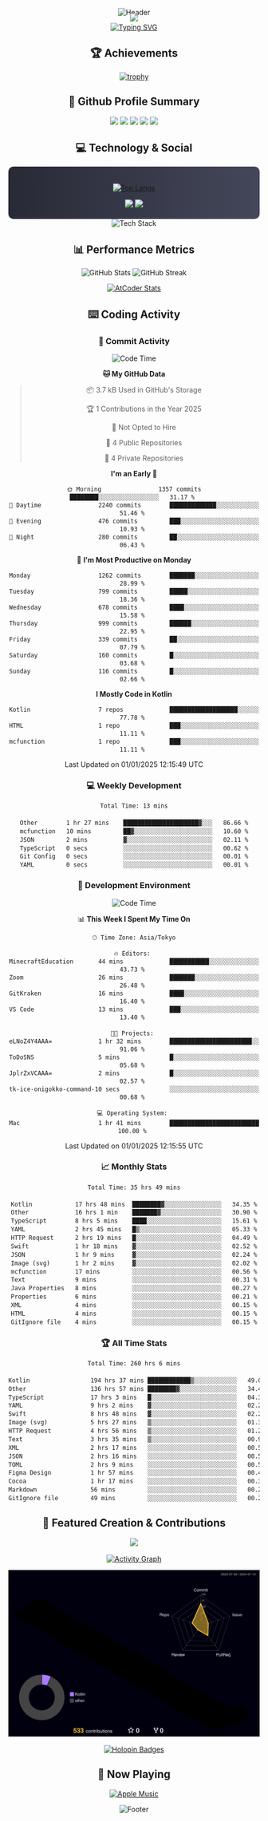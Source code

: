 <div align="center">
  
![Header](https://capsule-render.vercel.app/api?type=waving&color=gradient&customColorList=12&height=300&section=header&text=Welcome%20to%20Batapii's%20Universe&fontSize=50&animation=fadeIn&fontAlignY=40&desc=Android%20Developer%20|%20Kotlin%20LOVE%20)

<div style="margin-top: -20px;">
  <img src="https://readme-typing-svg.herokuapp.com/?lines=Crafting+Android+Experiences;Building+Tomorrow's+Apps+Today;Always+Learning,+Always+Growing&font=Fira%20Code&center=true&width=440&height=45&color=f75c7e&vCenter=true&size=22&pause=1000">
</div>

<a href="https://git.io/typing-svg">
  <img src="https://readme-typing-svg.demolab.com?font=Fira+Code&weight=600&size=28&duration=4000&pause=1000&center=true&vCenter=true&width=800&lines=Hey+there!+I'm+Batapii+%F0%9F%91%8B;Android+Developer+from+Japan+%F0%9F%87%AF%F0%9F%87%B5" alt="Typing SVG" />
</a>

## 🏆 Achievements

[![trophy](https://github-profile-trophy.vercel.app/?username=batapii&theme=onestar&no-frame=true&no-bg=true&column=8&rank=SECRET,SSS,SS,S,AAA,AA,A,B,C,?&margin-w=10&margin-h=10)](https://github.com/ryo-ma/github-profile-trophy)

## 🎯 Github Profile Summary

<div align="center">
  <img src="http://github-profile-summary-cards.vercel.app/api/cards/profile-details?username=batapii&theme=radical" />
  <img src="http://github-profile-summary-cards.vercel.app/api/cards/repos-per-language?username=batapii&theme=radical" />
  <img src="http://github-profile-summary-cards.vercel.app/api/cards/most-commit-language?username=batapii&theme=radical" />
  <img src="http://github-profile-summary-cards.vercel.app/api/cards/stats?username=batapii&theme=radical" />
  <img src="http://github-profile-summary-cards.vercel.app/api/cards/productive-time?username=batapii&theme=radical" />
</div>

## 💻 Technology & Social

<div align="center" style="background: linear-gradient(to right, #282A36, #44475A); padding: 20px; border-radius: 10px;">

[![Top Langs](https://github-readme-stats.vercel.app/api/top-langs/?username=batapii
)](https://github.com/anuraghazra/github-readme-stats)

<div style="margin-top: 15px">
<a href="https://github.com/batapii"><img src="https://img.shields.io/github/followers/batapii?style=for-the-badge&logo=github&label=Follow&color=ff6e96&labelColor=282A36"/></a>
<a href="https://twitter.com/batapii3939"><img src="https://img.shields.io/twitter/follow/batapii?style=for-the-badge&logo=twitter&color=1DA1F2&labelColor=282A36&label= Twitter"/></a>
</div>

</div>

<div align="center">
<img src="https://github-readme-tech-stack.vercel.app/api/cards?title=Tech+Stack&align=center&titleAlign=center&fontSize=20&lineHeight=10&lineCount=4&theme=github_dark&width=800&bg=%230D1117&badge=%23161B22&border=%2321262D&titleColor=%2358A6FF&line1=kotlin%2Ckotlin%2C0095D5%3Bandroid%2Candroid%2C00ff00%3Bjetpackcompose%2Cjetpack%2C4285F4%3B&line2=swift%2Cswift%2CFA7343%3Bfirebase%2Cfirebase%2CFFCA28%3Bgithub%2Cgithub%2C181717%3B&line3=typescript%2Ctypescript%2C3178C6%3Bgraphql%2Cgraphql%2CE10098%3Bsupabase%2Csupabase%2C3FCF8E%3B&line4=gradle%2Cgradle%2C02303A%3Bgitkraken%2Cgitkraken%2C179287%3Bpostman%2Cpostman%2CFF6C37%3B" alt="Tech Stack" />
</div>



## 📊 Performance Metrics

<div align="center">

![GitHub Stats](https://github-readme-stats.vercel.app/api?username=batapii&show_icons=true&theme=radical&hide_border=true&bg_color=0D1117)
![GitHub Streak](https://github-readme-streak-stats.herokuapp.com/?user=batapii&theme=radical&hide_border=true&background=0D1117)

[![AtCoder Stats](https://atcoder-readme-stats.vercel.app/stats/batapii3939?theme=dark&show_history=5&width=495)](https://github.com/iwbc-mzk/atcoder-readme-stats)

</div>

## ⌨️ Coding Activity

### 🌟 Commit Activity
<!--START_SECTION:commit-stats-->
![Code Time](http://img.shields.io/badge/Code%20Time-397%20hrs%203%20mins-blue)

**🐱 My GitHub Data** 

> 📦 3.7 kB Used in GitHub's Storage 
 > 
> 🏆 1 Contributions in the Year 2025
 > 
> 🚫 Not Opted to Hire
 > 
> 📜 4 Public Repositories 
 > 
> 🔑 4 Private Repositories 
 > 
**I'm an Early 🐤** 

```text
🌞 Morning                1357 commits        ████████░░░░░░░░░░░░░░░░░   31.17 % 
🌆 Daytime                2240 commits        █████████████░░░░░░░░░░░░   51.46 % 
🌃 Evening                476 commits         ███░░░░░░░░░░░░░░░░░░░░░░   10.93 % 
🌙 Night                  280 commits         ██░░░░░░░░░░░░░░░░░░░░░░░   06.43 % 
```
📅 **I'm Most Productive on Monday** 

```text
Monday                   1262 commits        ███████░░░░░░░░░░░░░░░░░░   28.99 % 
Tuesday                  799 commits         █████░░░░░░░░░░░░░░░░░░░░   18.36 % 
Wednesday                678 commits         ████░░░░░░░░░░░░░░░░░░░░░   15.58 % 
Thursday                 999 commits         ██████░░░░░░░░░░░░░░░░░░░   22.95 % 
Friday                   339 commits         ██░░░░░░░░░░░░░░░░░░░░░░░   07.79 % 
Saturday                 160 commits         █░░░░░░░░░░░░░░░░░░░░░░░░   03.68 % 
Sunday                   116 commits         █░░░░░░░░░░░░░░░░░░░░░░░░   02.66 % 
```


**I Mostly Code in Kotlin** 

```text
Kotlin                   7 repos             ███████████████████░░░░░░   77.78 % 
HTML                     1 repo              ███░░░░░░░░░░░░░░░░░░░░░░   11.11 % 
mcfunction               1 repo              ███░░░░░░░░░░░░░░░░░░░░░░   11.11 % 
```




 Last Updated on 01/01/2025 12:15:49 UTC
<!--END_SECTION:commit-stats-->

### 💻 Weekly Development
<!--START_SECTION:wakatime-->

```txt
Total Time: 13 mins

Other        1 hr 27 mins    █████████████████████▓░░░   86.66 %
mcfunction   10 mins         ██▓░░░░░░░░░░░░░░░░░░░░░░   10.60 %
JSON         2 mins          ▓░░░░░░░░░░░░░░░░░░░░░░░░   02.11 %
TypeScript   0 secs          ░░░░░░░░░░░░░░░░░░░░░░░░░   00.62 %
Git Config   0 secs          ░░░░░░░░░░░░░░░░░░░░░░░░░   00.01 %
YAML         0 secs          ░░░░░░░░░░░░░░░░░░░░░░░░░   00.01 %
```

<!--END_SECTION:wakatime-->

### 🔨 Development Environment
<!--START_SECTION:dev-stats-->
![Code Time](http://img.shields.io/badge/Code%20Time-397%20hrs%203%20mins-blue)

📊 **This Week I Spent My Time On** 

```text
🕑︎ Time Zone: Asia/Tokyo

🔥 Editors: 
MinecraftEducation       44 mins             ███████████░░░░░░░░░░░░░░   43.73 % 
Zoom                     26 mins             ███████░░░░░░░░░░░░░░░░░░   26.48 % 
GitKraken                16 mins             ████░░░░░░░░░░░░░░░░░░░░░   16.40 % 
VS Code                  13 mins             ███░░░░░░░░░░░░░░░░░░░░░░   13.40 % 

🐱‍💻 Projects: 
eLNoZ4Y4AAA=             1 hr 32 mins        ███████████████████████░░   91.06 % 
ToDoSNS                  5 mins              █░░░░░░░░░░░░░░░░░░░░░░░░   05.68 % 
JplrZxVCAAA=             2 mins              █░░░░░░░░░░░░░░░░░░░░░░░░   02.57 % 
tk-ice-onigokko-command-10 secs              ░░░░░░░░░░░░░░░░░░░░░░░░░   00.68 % 

💻 Operating System: 
Mac                      1 hr 41 mins        █████████████████████████   100.00 % 
```


 Last Updated on 01/01/2025 12:15:55 UTC
<!--END_SECTION:dev-stats-->

### 📈 Monthly Stats
<!--START_SECTION:wakamonth-->

```txt
Total Time: 35 hrs 49 mins

Kotlin            17 hrs 48 mins  ████████▓░░░░░░░░░░░░░░░░   34.35 %
Other             16 hrs 1 min    ███████▓░░░░░░░░░░░░░░░░░   30.90 %
TypeScript        8 hrs 5 mins    ████░░░░░░░░░░░░░░░░░░░░░   15.61 %
YAML              2 hrs 45 mins   █▒░░░░░░░░░░░░░░░░░░░░░░░   05.33 %
HTTP Request      2 hrs 19 mins   █░░░░░░░░░░░░░░░░░░░░░░░░   04.49 %
Swift             1 hr 18 mins    ▓░░░░░░░░░░░░░░░░░░░░░░░░   02.52 %
JSON              1 hr 9 mins     ▓░░░░░░░░░░░░░░░░░░░░░░░░   02.24 %
Image (svg)       1 hr 2 mins     ▓░░░░░░░░░░░░░░░░░░░░░░░░   02.02 %
mcfunction        17 mins         ░░░░░░░░░░░░░░░░░░░░░░░░░   00.56 %
Text              9 mins          ░░░░░░░░░░░░░░░░░░░░░░░░░   00.31 %
Java Properties   8 mins          ░░░░░░░░░░░░░░░░░░░░░░░░░   00.27 %
Properties        6 mins          ░░░░░░░░░░░░░░░░░░░░░░░░░   00.21 %
XML               4 mins          ░░░░░░░░░░░░░░░░░░░░░░░░░   00.15 %
HTML              4 mins          ░░░░░░░░░░░░░░░░░░░░░░░░░   00.15 %
GitIgnore file    4 mins          ░░░░░░░░░░░░░░░░░░░░░░░░░   00.15 %
```

<!--END_SECTION:wakamonth-->

### 🏆 All Time Stats
<!--START_SECTION:wakaalltime-->

```txt
Total Time: 260 hrs 6 mins

Kotlin                 194 hrs 37 mins ████████████▒░░░░░░░░░░░░   49.02 %
Other                  136 hrs 57 mins ████████▓░░░░░░░░░░░░░░░░   34.49 %
TypeScript             17 hrs 3 mins   █░░░░░░░░░░░░░░░░░░░░░░░░   04.30 %
YAML                   9 hrs 2 mins    ▓░░░░░░░░░░░░░░░░░░░░░░░░   02.28 %
Swift                  8 hrs 48 mins   ▓░░░░░░░░░░░░░░░░░░░░░░░░   02.22 %
Image (svg)            5 hrs 27 mins   ▒░░░░░░░░░░░░░░░░░░░░░░░░   01.37 %
HTTP Request           4 hrs 56 mins   ▒░░░░░░░░░░░░░░░░░░░░░░░░   01.25 %
Text                   3 hrs 35 mins   ▒░░░░░░░░░░░░░░░░░░░░░░░░   00.90 %
XML                    2 hrs 17 mins   ░░░░░░░░░░░░░░░░░░░░░░░░░   00.58 %
JSON                   2 hrs 16 mins   ░░░░░░░░░░░░░░░░░░░░░░░░░   00.57 %
TOML                   2 hrs 9 mins    ░░░░░░░░░░░░░░░░░░░░░░░░░   00.54 %
Figma Design           1 hr 57 mins    ░░░░░░░░░░░░░░░░░░░░░░░░░   00.49 %
Cocoa                  1 hr 17 mins    ░░░░░░░░░░░░░░░░░░░░░░░░░   00.32 %
Markdown               56 mins         ░░░░░░░░░░░░░░░░░░░░░░░░░   00.24 %
GitIgnore file         49 mins         ░░░░░░░░░░░░░░░░░░░░░░░░░   00.21 %
```

<!--END_SECTION:wakaalltime-->


## 🌟 Featured Creation & Contributions

<div align="center">
  <a href="https://github.com/batapii/ToDoSNS">
    <img src="https://github-readme-stats.vercel.app/api/pin/?username=batapii&repo=ToDoSNS&theme=radical&hide_border=true&bg_color=0D1117" />
  </a>

[![Activity Graph](https://github-readme-activity-graph.vercel.app/graph?username=batapii&custom_title=Contribution%20Graph&hide_border=true&theme=radical&bg_color=0D1117)](https://github.com/ashutosh00710/github-readme-activity-graph)

![3D Contrib](./profile-3d-contrib/profile-night-rainbow.svg)

[![Holopin Badges](https://holopin.me/batapii)](https://holopin.io/@batapii)

</div>

## 🎵 Now Playing

<div align="center">
  
[![Apple Music](https://music-profile.rayriffy.com/theme/dark.svg?uid=001005.6598667d2ffd4a10a4f429edd0ba24c4.1156)](https://github.com/rayriffy/apple-music-github-profile)

</div>

![Footer](https://capsule-render.vercel.app/api?type=waving&color=gradient&customColorList=12&height=100&section=footer)

</div>

